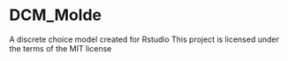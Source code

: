 # DCM_Molde
A discrete choice model created for Rstudio
This project is licensed under the terms of the MIT license
